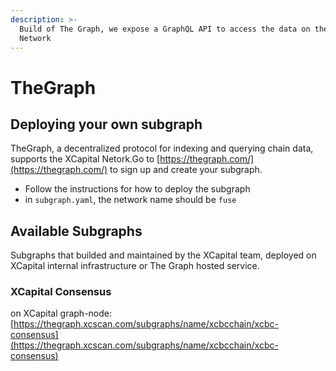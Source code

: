 ```yaml
---
description: >-
  Build of The Graph, we expose a GraphQL API to access the data on the XCapital
  Network
---
```


# TheGraph

## Deploying your own subgraph

TheGraph, a decentralized protocol for indexing and querying chain data, supports the XCapital Netork.Go to [https://thegraph.com/](https://thegraph.com/) to sign up and create your subgraph.

* Follow the instructions for how to deploy the subgraph
* in `subgraph.yaml`, the network name should be `fuse`

## Available Subgraphs

Subgraphs that builded and maintained by the XCapital team, deployed on XCapital internal infrastructure or The Graph hosted service.

### XCapital Consensus

on XCapital graph-node: [https://thegraph.xcscan.com/subgraphs/name/xcbcchain/xcbc-consensus](https://thegraph.xcscan.com/subgraphs/name/xcbcchain/xcbc-consensus)
